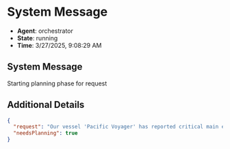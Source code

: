 # System Message

- **Agent**: orchestrator
- **State**: running
- **Time**: 3/27/2025, 9:08:29 AM

## System Message

Starting planning phase for request

## Additional Details

```json
{
  "request": "Our vessel 'Pacific Voyager' has reported critical main engine issues during its approach to Singapore port. We need an urgent assessment of the situation including recommended repairs, cost implications, spare parts procurement needs, and any certification impacts.",
  "needsPlanning": true
}
```

